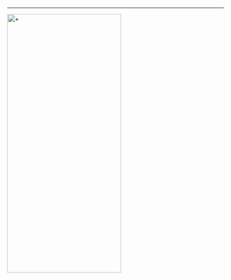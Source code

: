 <hr>

<a href="http://blog.forexsrovnavac.cz/plus500.pl" target="_blank" title="+"><img src="http://cdn.plus500.com/Media/Banners/300x600/28624.gif?set=Cryptocurrencies_CySec" width="265" height="600" border="0" alt="+" /></a>